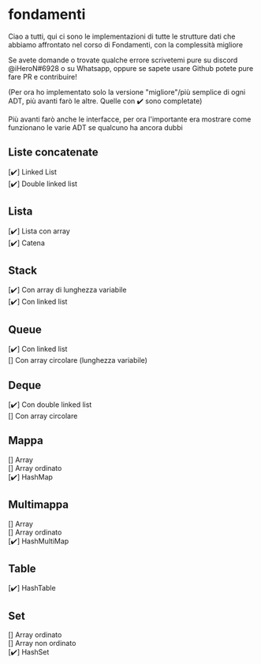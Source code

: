 # fondamenti
Ciao a tutti, qui ci sono le implementazioni di tutte le strutture dati che abbiamo affrontato nel corso di Fondamenti, con la complessità migliore  

Se avete domande o trovate qualche errore scrivetemi pure su discord @iHeroN#6928 o su Whatsapp, oppure se sapete usare Github potete pure fare PR e contribuire!


(Per ora ho implementato solo la versione "migliore"/più semplice di ogni ADT, più avanti farò le altre. Quelle con ✔️ sono completate)

Più avanti farò anche le interfacce, per ora l'importante era mostrare come funzionano le varie ADT se qualcuno ha ancora dubbi
## Liste concatenate
[✔️] Linked List  
[✔️] Double linked list  
## Lista
[✔️] Lista con array  
[✔️] Catena  
## Stack
[✔️] Con array di lunghezza variabile  
[✔️] Con linked list  
## Queue  
[✔️] Con linked list  
[] Con array circolare (lunghezza variabile)  
## Deque 
[✔️] Con double linked list  
[] Con array circolare  
## Mappa
[] Array  
[] Array ordinato  
[✔️] HashMap  
## Multimappa  
[] Array  
[] Array ordinato  
[✔️] HashMultiMap  
## Table  
[✔️] HashTable  
## Set  
[] Array ordinato  
[] Array non ordinato  
[✔️] HashSet  

